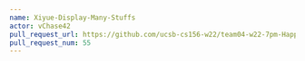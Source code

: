 ```yaml
---
name: Xiyue-Display-Many-Stuffs
actor: vChase42
pull_request_url: https://github.com/ucsb-cs156-w22/team04-w22-7pm-HappyCows/pull/55
pull_request_num: 55
---
```

